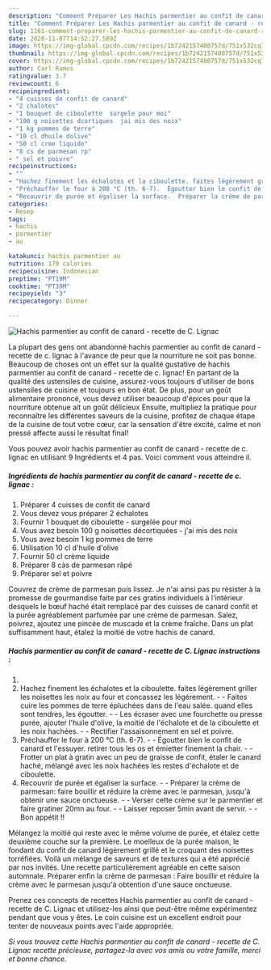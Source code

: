 ```yaml
---
description: "Comment Préparer Les Hachis parmentier au confit de canard - recette de C. Lignac"
title: "Comment Préparer Les Hachis parmentier au confit de canard - recette de C. Lignac"
slug: 1161-comment-preparer-les-hachis-parmentier-au-confit-de-canard-recette-de-c-lignac
date: 2020-11-07T14:52:27.589Z
image: https://img-global.cpcdn.com/recipes/1b7242157400757d/751x532cq70/hachis-parmentier-au-confit-de-canard-recette-de-c-lignac-photo-principale-de-la-recette.jpg
thumbnail: https://img-global.cpcdn.com/recipes/1b7242157400757d/751x532cq70/hachis-parmentier-au-confit-de-canard-recette-de-c-lignac-photo-principale-de-la-recette.jpg
cover: https://img-global.cpcdn.com/recipes/1b7242157400757d/751x532cq70/hachis-parmentier-au-confit-de-canard-recette-de-c-lignac-photo-principale-de-la-recette.jpg
author: Carl Ramos
ratingvalue: 3.7
reviewcount: 6
recipeingredient:
- "4 cuisses de confit de canard"
- "2 chalotes"
- "1 bouquet de ciboulette  surgele pour moi"
- "100 g noisettes dcortiques  jai mis des noix"
- "1 kg pommes de terre"
- "10 cl dhuile dolive"
- "50 cl crme liquide"
- "8 cs de parmesan rp"
- " sel et poivre"
recipeinstructions:
- ""
- "Hachez finement les échalotes et la ciboulette. faites légèrement griller les noisettes les noix au four et concassez les légérement.  Faites cuire les pommes de terre épluchées dans de l&#39;eau salée. quand elles sont tendres, les égoutter.  Les écraser avec une fourchette ou presse purée, ajouter l&#39;huile d&#39;olive, la moitié de l&#39;échalote et de la ciboulette et les noix hachées.  Rectifier l&#39;assaisonnement en sel et poivre."
- "Préchauffer le four à 200 °C (th. 6-7).  Égoutter bien le confit de canard et l&#39;essuyer. retirer tous les os et émietter finement la chair.  Frotter un plat à gratin avec un peu de graisse de confit, étaler le canard haché, mélangé avec les noix hachées les restes d&#39;échalote et de ciboulette."
- "Recouvrir de purée et égaliser la surface.  Préparer la crème de parmesan: faire bouillir et réduire la crème avec le parmesan, jusqu&#39;à obtenir une sauce onctueuse.  Verser cette crème sur le parmentier et faire gratiner 20mn au four.  Laisser reposer 5min avant de servir.  Bon appétit !!"
categories:
- Resep
tags:
- hachis
- parmentier
- au

katakunci: hachis parmentier au 
nutrition: 179 calories
recipecuisine: Indonesian
preptime: "PT19M"
cooktime: "PT39M"
recipeyield: "3"
recipecategory: Dinner

---
```



![Hachis parmentier au confit de canard - recette de C. Lignac](https://img-global.cpcdn.com/recipes/1b7242157400757d/751x532cq70/hachis-parmentier-au-confit-de-canard-recette-de-c-lignac-photo-principale-de-la-recette.jpg)

La plupart des gens ont abandonné hachis parmentier au confit de canard - recette de c. lignac à l'avance de peur que la nourriture ne soit pas bonne. Beaucoup de choses ont un effet sur la qualité gustative de hachis parmentier au confit de canard - recette de c. lignac! En partant de la qualité des ustensiles de cuisine, assurez-vous toujours d'utiliser de bons ustensiles de cuisine et toujours en bon état. De plus, pour un goût alimentaire prononcé, vous devez utiliser beaucoup d'épices pour que la nourriture obtenue ait un goût délicieux Ensuite, multipliez la pratique pour reconnaître les différentes saveurs de la cuisine, profitez de chaque étape de la cuisine de tout votre cœur, car la sensation d'être excité, calme et non pressé affecte aussi le résultat final!

<!--inarticleads1-->

Vous pouvez avoir hachis parmentier au confit de canard - recette de c. lignac en utilisant 9 Ingrédients et 4 pas. Voici comment vous atteindre il.

##### Ingrédients de hachis parmentier au confit de canard - recette de c. lignac :

1. Préparer 4 cuisses de confit de canard
1. Vous devez vous préparer 2 échalotes
1. Fournir 1 bouquet de ciboulette - surgelée pour moi
1. Vous avez besoin 100 g noisettes décortiquées - j&#39;ai mis des noix
1. Vous avez besoin 1 kg pommes de terre
1. Utilisation 10 cl d&#39;huile d&#39;olive
1. Fournir 50 cl crème liquide
1. Préparer 8 càs de parmesan râpé
1. Préparer  sel et poivre


Couvrez de crème de parmesan puis lissez. Je n&#39;ai ainsi pas pu résister à la promesse de gourmandise faite par ces gratins individuels à l&#39;intérieur desquels le bœuf haché était remplacé par des cuisses de canard confit et la purée agréablement parfumée par une crème de parmesan. Salez, poivrez, ajoutez une pincée de muscade et la crème fraîche. Dans un plat suffisamment haut, étalez la moitié de votre hachis de canard. 

<!--inarticleads2-->

##### Hachis parmentier au confit de canard - recette de C. Lignac instructions :

1. 
1. Hachez finement les échalotes et la ciboulette. faites légèrement griller les noisettes les noix au four et concassez les légérement. -  - Faites cuire les pommes de terre épluchées dans de l&#39;eau salée. quand elles sont tendres, les égoutter. -  - Les écraser avec une fourchette ou presse purée, ajouter l&#39;huile d&#39;olive, la moitié de l&#39;échalote et de la ciboulette et les noix hachées. -  - Rectifier l&#39;assaisonnement en sel et poivre.
1. Préchauffer le four à 200 °C (th. 6-7). -  - Égoutter bien le confit de canard et l&#39;essuyer. retirer tous les os et émietter finement la chair. -  - Frotter un plat à gratin avec un peu de graisse de confit, étaler le canard haché, mélangé avec les noix hachées les restes d&#39;échalote et de ciboulette.
1. Recouvrir de purée et égaliser la surface. -  - Préparer la crème de parmesan: faire bouillir et réduire la crème avec le parmesan, jusqu&#39;à obtenir une sauce onctueuse. -  - Verser cette crème sur le parmentier et faire gratiner 20mn au four. -  - Laisser reposer 5min avant de servir. -  - Bon appétit !!


Mélangez la moitié qui reste avec le même volume de purée, et étalez cette deuxième couche sur la première. Le moelleux de la purée maison, le fondant du confit de canard légèrement grillé et le croquant des noisettes torréfiées. Voilà un mélange de saveurs et de textures qui a été apprécié par nos invités. Une recette particulièrement agréable en cette saison automnale. Préparer enfin la crème de parmesan : Faire bouillir et réduire la crème avec le parmesan jusqu&#39;à obtention d&#39;une sauce onctueuse. 

<!--inarticleads1-->

<p>
Prenez ces concepts de recettes Hachis parmentier au confit de canard - recette de C. Lignac et utilisez-les ainsi que peut-être même expérimentez pendant que vous y êtes. Le coin cuisine est un excellent endroit pour tenter de nouveaux points avec l'aide appropriée.
</p>

<p>
<i>Si vous trouvez cette Hachis parmentier au confit de canard - recette de C. Lignac recette précieuse, partagez-la avec vos amis ou votre famille, merci et bonne chance.</i>
</p>
